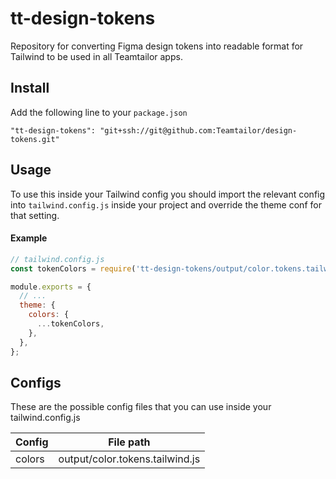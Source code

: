 # tt-design-tokens

Repository for converting Figma design tokens into readable format for Tailwind to be used in all Teamtailor apps.

## Install

Add the following line to your `package.json`

```
"tt-design-tokens": "git+ssh://git@github.com:Teamtailor/design-tokens.git"
```

## Usage

To use this inside your Tailwind config you should import the relevant config into `tailwind.config.js` inside your project and override the theme conf for that setting.

#### Example

```javascript
// tailwind.config.js
const tokenColors = require('tt-design-tokens/output/color.tokens.tailwind.js');

module.exports = {
  // ...
  theme: {
    colors: {
      ...tokenColors,
    },
  },
};
```

## Configs

These are the possible config files that you can use inside your tailwind.config.js

| Config | File path                       |
| ------ | ------------------------------- |
| colors | output/color.tokens.tailwind.js |
